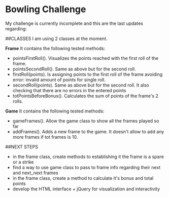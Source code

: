 
Bowling Challenge
=================


My challenge is currently incomplete and this are the last updates regarding:

##CLASSES
I am using 2 classes at the moment.

**Frame**
It contains the following tested methods:
- pointsFirstRoll(). Visualizes the points reached with the first roll of the frame.
- pointsSecondRoll(). Same as above but for the second roll.
- firstRoll(points). Is assigning points to the first roll of the frame avoiding error: invalid amount of points for single roll.
- secondRoll(points). Same as above but for the second roll. It also checking that there are no errors in the entered points
- totPointsBeforeBonus(). Calculates the sum of points of the frame's 2 rolls.

**Game**
It contains the following tested methods:
- gameFrames(). Allow the game class to show all the frames played so far
- addFrames(). Adds a new frame to the game. It doesn't allow to add any more frames if tot frames is 10.

##NEXT STEPS
- in the frame class, create methods to establishing it the frame is a spare or a strike
- find a way to use game class to pass to frame info regarding their next and next_next frames
- in the frame class, create a method to calculate it's bonus and total points
- develop the HTML interface + jQuery for visualization and interactivity
